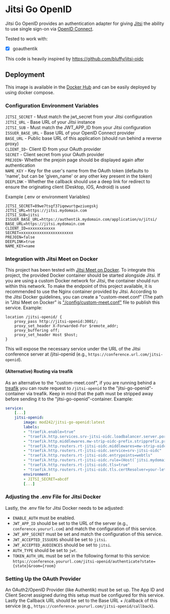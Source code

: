# Jitsi Go OpenID

Jitsi Go OpenID provides an authentication adapter for giving [Jitsi](https://jitsi.org/) the ability to use single sign-on via [OpenID Connect](https://openid.net/connect/).

Tested to work with:
- [x] goauthentik

This code is heavily inspired by https://github.com/bluffy/jitsi-oidc

## Deployment

This image is available in the [Docker Hub](https://hub.docker.com/repository/docker/mod242/jitsi-go-openid) and can be easily deployed by using docker compose.

### Configuration Environment Variables


`JITSI_SECRET` - Must match the jwt_secret from your Jitsi configuration  
`JITSI_URL` - Base URL of your Jitsi instance  
`JITSI_SUB` - Must match the JWT_APP_ID from your Jitsi configuration  
`ISSUER_BASE_URL` - Base URL of your OpenID Connect provider  
`BASE_URL` - Public base URL of this application (should run behind a reverse proxy)  
`CLIENT_ID`- Client ID from your OAuth provider  
`SECRET` - Client secret from your OAuth provider  
`PREJOIN`- Whether the prejoin page should be displayed again after authentication  
`NAME_KEY` - Key for the user's name from the OAuth token (defaults to 'name', but can be 'given_name' or any other key present in the token)  
`DEEPLINK` - Whether the callback should use a deep link for redirect to ensure the originating client (Desktop, iOS, Android) is used  

Example (.env or environment Variables)

```env
JITSI_SECRET=89we7tsgf37iqewurtgwziuegskj
JITSI_URL=https://jitsi.mydomain.com
JITSI_SUB=jitsi
ISSUER_BASE_URL=https://authentik.mydomain.com/application/o/jitsi/
BASE_URL=https://jitsi.mydomain.com
CLIENT_ID=xxxxxxxxxxxx
SECRET=xxxxxxxxxxxxxxxxxxxxxxx
PREJOIN=false
DEEPLINK=true
NAME_KEY=name
```

### Integration with Jitsi Meet on Docker
This project has been tested with [Jitsi Meet on Docker](https://github.com/jitsi/docker-jitsi-meet). To integrate this project, the provided Docker container should be started alongside Jitsi. If you are using a custom Docker network for Jitsi, the container should run within this network. To make the endpoint of this project available, it is recommended to use the Nginx container provided by Jitsi. According to the Jitsi Docker guidelines, you can create a "custom-meet.conf" (The path in "Jitsi Meet on Docker" is ["/config/custom-meet.conf"](https://github.com/jitsi/docker-jitsi-meet/blob/d6b64a21b99cd46a664175d55525f78c08903637/web/rootfs/etc/cont-init.d/10-config#L114) file to publish this service. Example:

```nginx
location /jitsi-openid/ {
    proxy_pass http://jitsi-openid:3001/;
    proxy_set_header X-Forwarded-For $remote_addr;
    proxy_buffering off;
    proxy_set_header Host $host;
}
```


This will expose the necessary service under the URL of the Jitsi conference server at /jitsi-openid (e.g., `https://conference.url.com/jitsi-openid`).

#### (Alternative) Routing via treafik

As an alternative to the "custom-meet.conf", if you are running behind a [treafik](https://traefik.io/traefik/) you can route request to `/jitsi-openid` to the "jitsi-go-openid"-container via treafik.
Keep in mind that the path must be stripped away before sending it to the "jitsi-go-openid"-container. Example:

```yaml
service:
    [...]
    jitsi-openid:
        image: mod242/jitsi-go-openid:latest
        labels:
        - "traefik.enable=true"
        - "traefik.http.services.srv-jitsi-oidc.loadbalancer.server.port=3001"
        - "traefik.http.middlewares.mw-strip-oidc-prefix.stripprefix.prefixes=/jitsi-openid"
        - "traefik.http.routers.rt-jitsi-oidc.middlewares=mw-strip-oidc-prefix"
        - "traefik.http.routers.rt-jitsi-oidc.service=srv-jitsi-oidc"
        - "traefik.http.routers.rt-jitsi-oidc.entrypoints=webtls"
        - "traefik.http.routers.rt-jitsi-oidc.rule=(Host(`jitsi.mydomain.com`) && PathPrefix(`/jitsi-openid`))"
        - "traefik.http.routers.rt-jitsi-oidc.tls=true"
        - "traefik.http.routers.rt-jitsi-oidc.tls.certResolver=your-letsencrypt-resolver"
        environment:
        - JITSI_SECRET=abcdf
        [...]
```

### Adjusting the .env File for Jitsi Docker
Lastly, the .env file for Jitsi Docker needs to be adjusted:

- `ENABLE_AUTH` must be enabled.
- `JWT_APP_ID` should be set to the URL of the server (e.g., `conference.yoururl.com`) and match the configuration of this service.
- `JWT_APP_SECRET` must be set and match the configuration of this service.
- `JWT_ACCEPTED_ISSUERS` should be set to `jitsi`.
- `JWT_ACCEPTED_AUDIENCES` should be set to `jitsi`.
- `AUTH_TYPE` should be set to `jwt`.
- `TOKEN_AUTH_URL` must be set in the following format to this service:
`https://conference.yoururl.com/jitsi-openid/authenticate?state={state}&room={room}`

### Setting Up the OAuth Provider
An OAuth2/OpenID Provider (like Authentik) must be set up. 
The App ID and Client Secret assigned during this setup must be configured for this service. 
Lastly the Callback URL should be set to the Base URL + /callback of this service (e.g., `https://conference.yoururl.com/jitsi-openid/callback`). 
